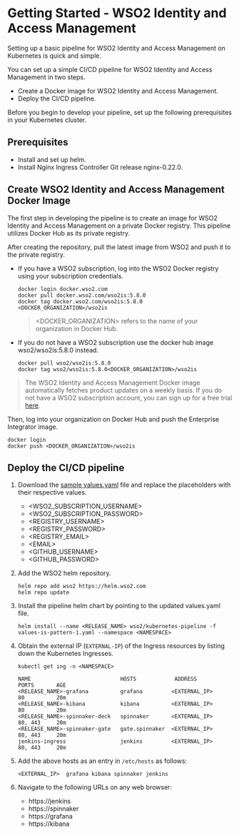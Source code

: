 # Getting Started - WSO2 Identity and Access Management

Setting up a basic pipeline for WSO2 Identity and Access Management on Kubernetes is quick and simple.

You can set up a simple CI/CD pipeline for WSO2 Identity and Access Management in two steps.
- Create a Docker image for WSO2 Identity and Access Management.
- Deploy the CI/CD pipeline.

Before you begin to develop your pipeline, set up the following prerequisites in your Kubernetes cluster.

## Prerequisites

- Install and set up helm.
- Install Nginx Ingress Controller Git release nginx-0.22.0.


## Create WSO2 Identity and Access Management Docker Image

The first step in developing the pipeline is to create an image for WSO2 Identity and Access Management on a private Docker registry. This pipeline utilizes Docker Hub as its private registry.

After creating the repository, pull the latest image from WSO2 and push it to the private registry.

- If you have a WSO2 subscription, log into the WSO2 Docker registry using your subscription credentials.

    ```
    docker login docker.wso2.com
    docker pull docker.wso2.com/wso2is:5.8.0
    docker tag docker.wso2.com/wso2is:5.8.0 <DOCKER_ORGANIZATION>/wso2is
    ```

    ><DOCKER_ORGANIZATION> refers to the name of your organization in Docker Hub.

- If you do not have a WSO2 subscription use the docker hub image wso2/wso2is:5.8.0 instead.

    ```
    docker pull wso2/wso2is:5.8.0
    docker tag wso2/wso2is:5.8.0<DOCKER_ORGANIZATION>/wso2is
    ```

> The WSO2 Identity and Access Management Docker image automatically fetches product updates on a weekly basis. If you do not have a WSO2 subscription account, you can sign up for a free trial [here](https://wso2.com/subscription).

Then, log into your organization on Docker Hub and push the Enterprise Integrator image.

```
docker login
docker push <DOCKER_ORGANIZATION>/wso2is
```

## Deploy the CI/CD pipeline

1. Download the [sample values.yaml](../samples/values-is-pattern-1.yaml) file and replace the placeholders with their respective values.

    - <WSO2_SUBSCRIPTION_USERNAME>
    - <WSO2_SUBSCRIPTION_PASSWORD>
    - <REGISTRY_USERNAME>
    - <REGISTRY_PASSWORD>
    - <REGISTRY_EMAIL>
    - \<EMAIL>
    - <GITHUB_USERNAME>
    - <GITHUB_PASSWORD>

2. Add the WSO2 helm repository.

    ```
    helm repo add wso2 https://helm.wso2.com
    helm repo update
    ```

3. Install the pipeline helm chart by pointing to the updated values.yaml file.

    ```
    helm install --name <RELEASE_NAME> wso2/kubernetes-pipeline -f values-is-pattern-1.yaml --namespace <NAMESPACE>
    ```

4. Obtain the external IP (`EXTERNAL-IP`) of the Ingress resources by listing down the Kubernetes Ingresses.

    ```
    kubectl get ing -n <NAMESPACE>

    NAME                            HOSTS            ADDRESS            PORTS       AGE
    <RELEASE_NAME>-grafana          grafana         <EXTERNAL_IP>       80          20m
    <RELEASE_NAME>-kibana           kibana          <EXTERNAL_IP>       80          20m
    <RELEASE_NAME>-spinnaker-deck   spinnaker       <EXTERNAL_IP>       80, 443     20m
    <RELEASE_NAME>-spinnaker-gate   gate.spinnaker  <EXTERNAL_IP>       80, 443     20m
    jenkins-ingress                 jenkins         <EXTERNAL_IP>       80, 443     20m
    ```

5. Add the above hosts as an entry in `/etc/hosts` as follows:
    ```
    <EXTERNAL_IP>  grafana kibana spinnaker jenkins
    ```

6. Navigate to the following URLs on any web browser:
    - https://jenkins
    - https://spinnaker
    - https://grafana
    - https://kibana
